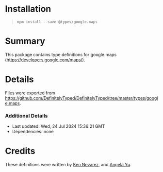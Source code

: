 # Installation
> `npm install --save @types/google.maps`

# Summary
This package contains type definitions for google.maps (https://developers.google.com/maps/).

# Details
Files were exported from https://github.com/DefinitelyTyped/DefinitelyTyped/tree/master/types/google.maps.

### Additional Details
 * Last updated: Wed, 24 Jul 2024 15:36:21 GMT
 * Dependencies: none

# Credits
These definitions were written by [Ken Nevarez](https://github.com/kwnevarez), and [Angela Yu](https://github.com/wangela).
